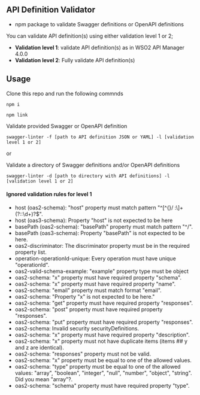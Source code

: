 ## API Definition Validator

- npm package to validate Swagger definitions or OpenAPI definitions

You can validate API definition(s) using either validation level 1 or 2;
- **Validation level 1**: validate API definition(s) as in WSO2 API Manager 4.0.0
- **Validation level 2**: Fully validate API definition(s)

## Usage

Clone this repo and run the following commnds

`npm i`

`npm link`

Validate provided Swagger or OpenAPI definition

`swagger-linter -f [path to API definition JSON or YAML] -l [validation level 1 or 2]`

or

Validate a directory of Swagger definitions and/or OpenAPI definitions

`swagger-linter -d [path to directory with API definitions] -l [validation level 1 or 2]`

#### Ignored validation rules for level 1

- host (oas2-schema): "host" property must match pattern "^[^{}/ :\\]+(?::\d+)?$".
- host (oas3-schema): Property "host" is not expected to be here
- basePath (oas2-schema): "basePath" property must match pattern "^/".
- basePath (oas3-schema): Property "basePath" is not expected to be here.
- oas2-discriminator: The discriminator property must be in the required property list. 
- operation-operationId-unique: Every operation must have unique "operationId".
- oas2-valid-schema-example: "example" property type must be object
- oas2-schema: "x" property must have required property "schema".
- oas2-schema: "x" property must have required property "name".
- oas2-schema: "email" property must match format "email".
- oas2-schema: "Property "x" is not expected to be here."
- oas2-schema: "get" property must have required property "responses".
- oas2-schema: "post" property must have required property "responses".
- oas2-schema: "put" property must have required property "responses".
- oas2-schema: Invalid security securityDefinitions.
- oas2-schema: "x" property must have required property "description".
- oas2-schema: "x" property must not have duplicate items (items ## y and z are identical).
- oas2-schema: "responses" property must not be valid.
- oas2-schema: "x" property must be equal to one of the allowed values.
- oas2-schema: "type" property must be equal to one of the allowed values: "array", "boolean", "integer", "null", "number", "object", "string". Did you mean "array"?.
- oas2-schema: "schema" property must have required property "type".
